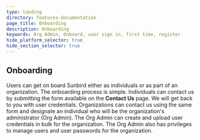 ```yaml
---
type: landing
directory: features-documentation
page_title: Onboarding
description: Onboarding
keywords: Org Admin, Onboard, user sign in, first time, register
hide_platform_selector: true
hide_section_selector: true
---
```

## Onboarding

Users can get on board Sunbird either as individuals or as part of an organization. The onboarding process is simple. 
Individuals can contact us by submitting the form available on the **Contact Us** page. We will get back to you with user credentials. 
Organizations can contact us using the same form and designate an individual who will be the organization's administrator (Org Admin). The Org Admin can create and upload user credentials in bulk for the organization. The Org Admin also has privileges to manage users and user passwords for the  organization.   
